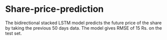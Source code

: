 # Share-price-prediction
The bidirectional stacked LSTM model predicts the future price of the share by taking the previous 50 days data. The model gives RMSE of 15 Rs. on the test set. 
